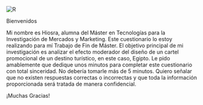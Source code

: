 
![R](https://github.com/YUSBLABLABLA/mutimm/assets/159553968/3decdecf-be30-419e-8163-6cb466468f83)


Bienvenidos

Mi nombre es Hiosra, alumna del Máster en Tecnologías para la Investigación de Mercados y Marketing. Este cuestionario lo estoy realizando para mí Trabajo de Fin de Máster. El objetivo principal de mi investigación es analizar el efecto moderador del diseño de un cartel promocional de un destino turístico, en este caso, Egipto.
Le pido amablemente que dedique unos minutos para completar este cuestionario con total sinceridad. No debería tomarle más de 5 minutos. Quiero señalar que no existen respuestas correctas o incorrectas y que toda la información proporcionada será tratada de manera confidencial.

¡Muchas Gracias!
